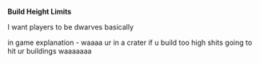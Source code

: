 **Build Height Limits**


I want players to be dwarves basically

in game explanation - waaaa ur in a crater if u build too high shits going to hit ur buildings waaaaaaa